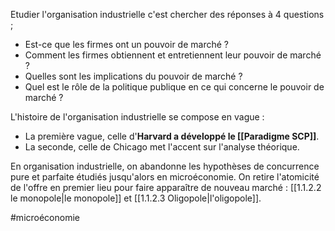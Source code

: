 
Etudier l'organisation industrielle c'est chercher des réponses à 4 questions ;
- Est-ce que les firmes ont un pouvoir de marché ?
- Comment les firmes obtiennent et entretiennent leur pouvoir de marché ?
- Quelles sont les implications du pouvoir de marché ?
- Quel est le rôle de la politique publique en ce qui concerne le pouvoir de marché ?

L'histoire de l'organisation industrielle se compose en vague :
- La première vague, celle d'**Harvard a développé le [[Paradigme SCP]]**.
- La seconde, celle de Chicago met l'accent sur l'analyse théorique.

En organisation industrielle, on abandonne les hypothèses de concurrence pure et parfaite étudiés jusqu'alors en microéconomie. On retire l'atomicité de l'offre en premier lieu pour faire apparaître de nouveau marché : [[1.1.2.2 le monopole|le monopole]] et [[1.1.2.3 Oligopole|l'oligopole]]. 

#microéconomie 